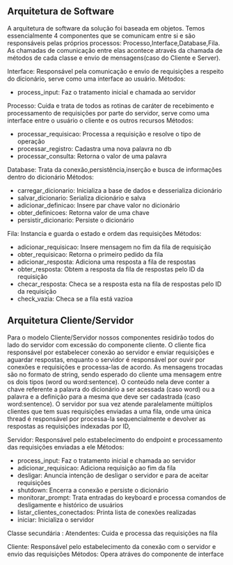 <h2> Arquitetura de Software </h2>

 A arquitetura de software da solução foi baseada em objetos. Temos essencialmente 4 componentes que se comunicam entre si e são responsáveis pelas próprios processos: Processo,Interface,Database,Fila. As chamadas de comunicação entre elas acontece através da chamada de métodos de cada classe e envio de mensagens(caso do Cliente e Server).

 Interface: Responsável pela comunicação e envio de requisições a respeito do dicionário, serve como uma interface ao usuário.
 Métodos:

 <ul>
    <li>process_input: Faz o tratamento inicial e chamada ao servidor </li>

 </ul>

 Processo: Cuida e trata de todos as rotinas de caráter de recebimento e processamento de requisições por parte do servidor, serve como uma interface entre o usuário o cliente e os outros recursos
 Métodos: 

<ul>
    <li>processar_requisicao: Processa a requisição e resolve o tipo de operação
    <li>processar_registro: Cadastra uma nova palavra no db
    <li>processar_consulta: Retorna o valor de uma palavra

 </ul>

 Database: Trata da conexão,persistência,inserção e busca de informações dentro do dicionário
 Métodos:

 <ul>
    <li>carregar_dicionario: Inicializa a base de dados e desserializa dicionário
    <li>salvar_dicionario: Serializa dicionário e salva
    <li>adicionar_definicao: Insere par chave valor no dicionário
    <li>obter_definicoes: Retorna valor de uma chave
    <li>persistir_dicionario: Persiste o dicionário
 </ul>

 Fila: Instancia e guarda o estado e ordem das requisições
 Métodos:

 <ul>
    <li>adicionar_requisicao: Insere mensagem no fim da fila de requisição 
    <li>obter_requisicao: Retorna o primeiro pedido da fila
    <li>adicionar_resposta: Adiciona uma resposta a fila de respostas
    <li>obter_resposta: Obtem a resposta da fila de respostas pelo ID da requisição
    <li>checar_resposta: Checa se a resposta esta na fila de respostas pelo ID da requisição
    <li>check_vazia: Checa se a fila está vazioa
 </ul>

<h2> Arquitetura Cliente/Servidor </h2>

 Para o modelo Cliente/Servidor nossos componentes residirão todos do lado do servidor com excessão do componente cliente. O cliente fica responsável por estabelecer conexão ao servidor e enviar requisições e aguardar respostas, enquanto o servidor é responsável por ouvir por conexões e requisições e processa-las de acordo. As mensagens trocadas são no formato de string, sendo esperado do cliente uma mensagem entre os dois tipos (word ou word:sentence). O conteúdo nela deve conter a chave referente a palavra do dicionário a ser acessada (caso word) ou a palavra e a definição para a mesma que deve ser cadastrada (caso word:sentence). O servidor por sua vez atende paralelamente múltiplos clientes que tem suas requisições enviadas a uma fila, onde uma única thread é responsável por processa-la sequencialmente e devolver as respostas as requisições indexadas por ID, 

 Servidor: Responsável pelo estabelecimento do endpoint e processamento das requisições enviadas a ele
 Métodos:

 <ul>
   <li>process_input: Faz o tratamento inicial e chamada ao servidor </li>
   <li>adicionar_requisicao: Adiciona requisição ao fim da fila
   <li>desligar: Anuncia intenção de desligar o servidor e para de aceitar requisições
   <li>shutdown: Encerra a conexão e persiste o dicionário
   <li>monitorar_prompt: Trata entradas do keyboard e processa comandos de desligamente e histórico de usuários
   <li>listar_clientes_conectados: Printa lista de conexões realizadas
   <li>iniciar: Inicializa o servidor
 </ul>

 Classe secundária :
  Atendentes: Cuida e processa das requisições na fila

 Cliente: Responsável pelo estabelecimento da conexão com o servidor e envio das requisições
 Métodos: Opera atráves do componente de interface




